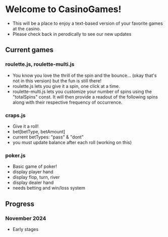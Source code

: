 # Welcome to CasinoGames!
- This will be a place to enjoy a text-based version of your favorite games at the casino.
- Please check back in perodically to see our new updates

## Current games
### roulette.js, roulette-multi.js
- You know you love the thrill of the spin and the bounce... (okay that's not in this version) but the fun is still there!
- roulette.js lets you give it a spin, one click at a time.
- roulette-multi.js lets you customize your number of spins using the "totalSpins" const. It will then provide a readout of the following spins along with their respective frequency of occurrence. 

### craps.js
- Give it a roll!
- bet[betType, betAmount]
- current betTypes: "pass" & "dont"
- you must update balance after each roll (working on this)

### poker.js
- Basic game of poker!
- display player hand 
- display flop, turn, river
- display dealer hand
- needs betting and win/loss system

## Progress
### November 2024
- Early stages